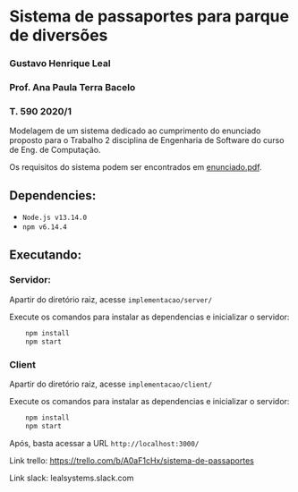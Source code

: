 # Sistema de passaportes para parque de diversões

### Gustavo Henrique Leal

### Prof. Ana Paula Terra Bacelo

### T. 590 2020/1

Modelagem de um sistema dedicado ao cumprimento do enunciado proposto para o Trabalho 2 disciplina de Engenharia de Software do curso de Eng. de Computação.

Os requisitos do sistema podem ser encontrados em [enunciado.pdf](https://github.com/gustavohleal/model_passaport_system/blob/master/enunciado.pdf).

## Dependencies:

*   ```Node.js v13.14.0```
*   ```npm v6.14.4```


## Executando:

### Servidor:

Apartir do diretório raiz, acesse ```implementacao/server/```

Execute os comandos para instalar as dependencias e inicializar o servidor:

```bash
    npm install
    npm start
```

### Client


Apartir do diretório raiz, acesse ```implementacao/client/```

Execute os comandos para instalar as dependencias e inicializar o servidor:

```bash
    npm install
    npm start
```

Após, basta acessar a URL ```http://localhost:3000/```



Link trello: https://trello.com/b/A0aF1cHx/sistema-de-passaportes

Link slack: lealsystems.slack.com